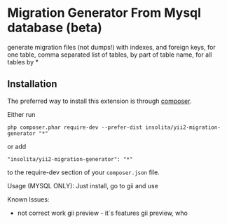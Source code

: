 Migration Generator From Mysql database (beta)
=======================================
generate migration files (not dumps!) with indexes, and foreign keys, for one table, comma separated list of tables,  by part of table name, for all tables by *

Installation
------------

The preferred way to install this extension is through [composer](http://getcomposer.org/download/).

Either run

```
php composer.phar require-dev --prefer-dist insolita/yii2-migration-generator "*"
```

or add

```
"insolita/yii2-migration-generator": "*"
```

to the require-dev section of your `composer.json` file.


Usage (MYSQL ONLY):
Just install, go to gii and use

Known Issues:
  - not correct work gii preview - it`s features gii preview, who